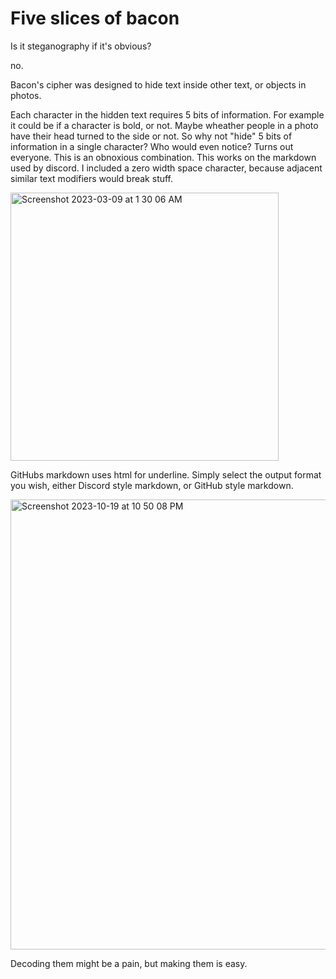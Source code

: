 # Five slices of bacon
Is it steganography if it's obvious?

no.

Bacon's cipher was designed to hide text inside other text, or objects in photos.

Each character in the hidden text requires 5 bits of information. For example it could be if a character is bold, or not. Maybe wheather people in a photo have their head turned to the side or not.
So why not "hide" 5 bits of information in a single character? Who would even notice?
Turns out everyone. This is an obnoxious combination. 
This works on the markdown used by discord. I included a zero width space character, because adjacent similar text modifiers would break stuff.

<img width="429" alt="Screenshot 2023-03-09 at 1 30 06 AM" src="https://user-images.githubusercontent.com/1384102/223951580-bd514d96-8f8f-40f6-97e7-5284ada5cbe9.png">


GitHubs markdown uses html for underline. Simply select the output format you wish, either Discord style markdown, or GitHub style markdown.

<img width="720" alt="Screenshot 2023-10-19 at 10 50 08 PM" src="https://github.com/Odyhibit/five_slices_of_bacon/assets/1384102/a128fe9b-ab46-442c-9773-c3c8db3f428b">

Decoding them might be a pain, but making them is easy.

